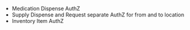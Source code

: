 - Medication Dispense AuthZ
- Supply Dispense and Request separate AuthZ for from and to location
- Inventory Item AuthZ
